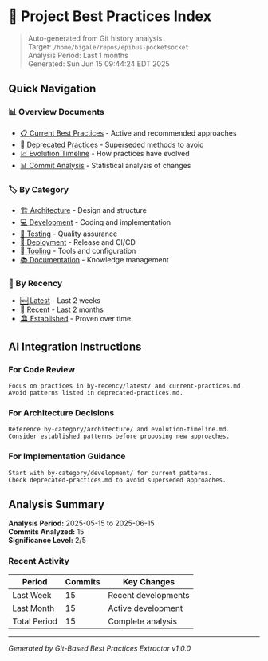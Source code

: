 # 🎯 Project Best Practices Index

> Auto-generated from Git history analysis  
> Target: `/home/bigale/repos/epibus-pocketsocket`  
> Analysis Period: Last 1 months  
> Generated: Sun Jun 15 09:44:24 EDT 2025

## Quick Navigation

### 📊 Overview Documents
- [📋 Current Best Practices](current-practices.md) - Active and recommended approaches
- [🚫 Deprecated Practices](deprecated-practices.md) - Superseded methods to avoid
- [📈 Evolution Timeline](evolution-timeline.md) - How practices have evolved
- [📊 Commit Analysis](commit-analysis.md) - Statistical analysis of changes

### 🏷️ By Category
- [🏗️ Architecture](by-category/architecture/practices.md) - Design and structure
- [💻 Development](by-category/development/practices.md) - Coding and implementation  
- [🧪 Testing](by-category/testing/practices.md) - Quality assurance
- [🚀 Deployment](by-category/deployment/practices.md) - Release and CI/CD
- [🔧 Tooling](by-category/tooling/practices.md) - Tools and configuration
- [📚 Documentation](by-category/documentation/practices.md) - Knowledge management

### 📅 By Recency
- [🆕 Latest](by-recency/latest/practices.md) - Last 2 weeks
- [📝 Recent](by-recency/recent/practices.md) - Last 2 months  
- [🏛️ Established](by-recency/established/practices.md) - Proven over time

## AI Integration Instructions

### For Code Review
```
Focus on practices in by-recency/latest/ and current-practices.md.
Avoid patterns listed in deprecated-practices.md.
```

### For Architecture Decisions  
```
Reference by-category/architecture/ and evolution-timeline.md.
Consider established patterns before proposing new approaches.
```

### For Implementation Guidance
```
Start with by-category/development/ for current patterns.
Check deprecated-practices.md to avoid superseded approaches.
```

## Analysis Summary

**Analysis Period:** 2025-05-15 to 2025-06-15  
**Commits Analyzed:** 15  
**Significance Level:** 2/5  

### Recent Activity

| Period | Commits | Key Changes |
|--------|---------|-------------|
| Last Week | 15 | Recent developments |
| Last Month | 15 | Active development |
| Total Period | 15 | Complete analysis |

---
*Generated by Git-Based Best Practices Extractor v1.0.0*
